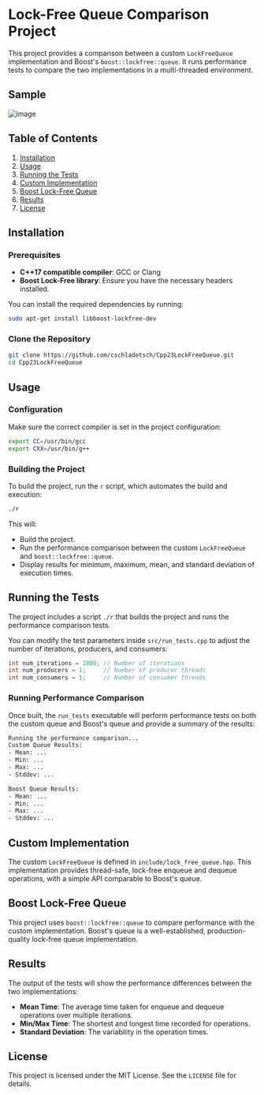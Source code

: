 # Lock-Free Queue Comparison Project

This project provides a comparison between a custom `LockFreeQueue` implementation and Boost's `boost::lockfree::queue`. It runs performance tests to compare the two implementations in a multi-threaded environment.

## Sample

![image](./resources/Image-01.jpeg)

## Table of Contents

1. [Installation](#installation)
2. [Usage](#usage)
3. [Running the Tests](#running-the-tests)
4. [Custom Implementation](#custom-implementation)
5. [Boost Lock-Free Queue](#boost-lock-free-queue)
6. [Results](#results)
7. [License](#license)

## Installation

### Prerequisites

- **C++17 compatible compiler**: GCC or Clang
- **Boost Lock-Free library**: Ensure you have the necessary headers installed.

You can install the required dependencies by running:

```bash
sudo apt-get install libboost-lockfree-dev
```

### Clone the Repository

```bash
git clone https://github.com/cschladetsch/Cpp23LockFreeQueue.git
cd Cpp23LockFreeQueue
```

## Usage

### Configuration

Make sure the correct compiler is set in the project configuration:

```bash
export CC=/usr/bin/gcc
export CXX=/usr/bin/g++
```

### Building the Project

To build the project, run the `r` script, which automates the build and execution:

```bash
./r
```

This will:

- Build the project.
- Run the performance comparison between the custom `LockFreeQueue` and `boost::lockfree::queue`.
- Display results for minimum, maximum, mean, and standard deviation of execution times.

## Running the Tests

The project includes a script `./r` that builds the project and runs the performance comparison tests.

You can modify the test parameters inside `src/run_tests.cpp` to adjust the number of iterations, producers, and consumers:

```cpp
int num_iterations = 1000; // Number of iterations
int num_producers = 1;     // Number of producer threads
int num_consumers = 1;     // Number of consumer threads
```

### Running Performance Comparison

Once built, the `run_tests` executable will perform performance tests on both the custom queue and Boost's queue and provide a summary of the results:

```bash
Running the performance comparison...
Custom Queue Results:
- Mean: ...
- Min: ...
- Max: ...
- Stddev: ...

Boost Queue Results:
- Mean: ...
- Min: ...
- Max: ...
- Stddev: ...
```

## Custom Implementation

The custom `LockFreeQueue` is defined in `include/lock_free_queue.hpp`. This implementation provides thread-safe, lock-free enqueue and dequeue operations, with a simple API comparable to Boost's queue.

## Boost Lock-Free Queue

This project uses `boost::lockfree::queue` to compare performance with the custom implementation. Boost's queue is a well-established, production-quality lock-free queue implementation.

## Results

The output of the tests will show the performance differences between the two implementations:

- **Mean Time**: The average time taken for enqueue and dequeue operations over multiple iterations.
- **Min/Max Time**: The shortest and longest time recorded for operations.
- **Standard Deviation**: The variability in the operation times.

## License

This project is licensed under the MIT License. See the `LICENSE` file for details.
